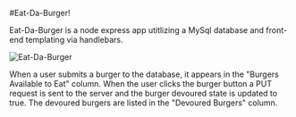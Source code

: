#Eat-Da-Burger!

Eat-Da-Burger is a node express app utitlizing a MySql database and front-end templating via handlebars. 

![Eat-Da-Burger](/assets/images/eat-da-burger.png)

When a user submits a burger to the database, it appears in the "Burgers Available to Eat" column. When the user clicks the burger button
a PUT request is sent to the server and the burger devoured state is updated to true. The devoured burgers are listed in the "Devoured Burgers"
column.
